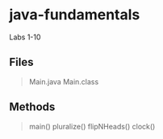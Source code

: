 # java-fundamentals
Labs 1-10

## Files
>Main.java
>Main.class

## Methods
>main()
>pluralize()
>flipNHeads()
>clock()
